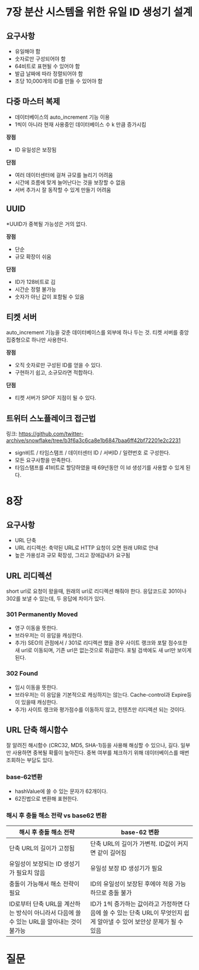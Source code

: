 # 7장 분산 시스템을 위한 유일 ID 생성기 설계

## 요구사항

- 유일해야 함
- 숫자로만 구성되어야 함
- 64비트로 표현될 수 있어야 함
- 발급 날짜에 따라 정렬되어야 함
- 초당 10,000개의 ID를 만들 수 있어야 함

## 다중 마스터 복제

- 데이터베이스의 auto_increment 기능 이용
- 1씩이 아니라 현재 사용중인 데이터베이스 수 k 만큼 증가시킴

**장점**<br/>

- ID 유일성은 보장됨

**단점**<br/>

- 여러 데이터센터에 걸쳐 규모를 늘리기 어려움
- 시간에 흐름에 맞게 늘어난다는 것을 보장할 수 없음
- 서버 추가시 잘 동작할 수 있게 만들기 어려움

## UUID

*UUID가 중복될 가능성은 거의 없다.

**장점**<br/>

- 단순
- 규모 확장이 쉬움

**단점**<br/>

- ID가 128비트로 김
- 시간순 정렬 불가능
- 숫자가 아닌 값이 포함될 수 있음

## 티켓 서버

auto_increment 기능을 갖춘 데이터베이스를 외부에 하나 두는 것. 티켓 서버를 중앙 집중형으로 하나만 사용한다.

**장점**<br/>

- 오직 숫자로만 구성된 ID를 얻을 수 있다.
- 구현하기 쉽고, 소규모라면 적합하다.

**단점**<br/>

- 티켓 서버가 SPOF 지점이 될 수 있다.

## 트위터 스노플레이크 접근법

링크: https://github.com/twitter-archive/snowflake/tree/b3f6a3c6ca8e1b6847baa6ff42bf72201e2c2231

- sign비트 / 타임스탬프 / 데이터센터 ID / 서버ID / 일련번호 로 구성한다.
- 모든 요구사항을 만족한다.
- 타임스탬프를 41비트로 할당하였을 때 69년동안 이 Id 생성기를 사용할 수 있게 된다.

# 8장

## 요구사항

- URL 단축
- URL 리디렉션: 축약된 URL로 HTTP 요청이 오면 원래 URI로 안내
- 높은 가용성과 규모 확장성, 그리고 장애감내가 요구됨

## URL 리디렉션

short url로 요청이 왔을때, 원래의 url로 리디렉션 해줘야 한다. 응답코드로 301이나 302를 보낼 수 있는데, 두 응답에 차이가 있다.

### 301 Permanently Moved

- 영구 이동을 뜻한다.
- 브라우저는 이 응답을 캐싱한다.
- 추가) SEO의 관점에서 / 301로 리디렉션 했을 경우 사이트 랭크와 포탈 점수또한 새 url로 이동되며, 기존 url은 없는것으로 취급한다. 포털 검색에도 새 url만 보이게 된다.

### 302 Found

- 임시 이동을 뜻한다.
- 브라우저는 이 응답을 기본적으로 캐싱하지는 않는다. Cache-control과 Expire등이 있을때 캐싱한다.
- 추가) 사이트 랭크와 평가점수를 이동하지 않고, 컨텐츠만 리디렉션 되는 것이다.

## URL 단축 해시함수

잘 알려진 해시함수 (CRC32, MD5, SHA-1)등을 사용해 해싱할 수 있으나, 길다. 일부만 사용하면 중복될 확률이 높아진다. 중복 여부를 체크하기 위해 데이터베이스를 매번 조회하는 부담도 있다.

### base-62변환

- hashValue에 쓸 수 있는 문자가 62개이다.
- 62진법으로 변환해 표현한다.

### 해시 후 충돌 해소 전략 vs base62 변환

|해시 후 충돌 해소 전략|base-62 변환|
|---|---|
|단축 URL의 길이가 고정됨|단축 URL의 길이가 가변적. ID값이 커지면 같이 길어짐|
|유일성이 보장되는 ID 생성기가 필요치 않음|유일성 보장 ID 생성기가 필요|
|충돌이 가능해서 해소 전략이 필요|ID의 유일성이 보장된 후에야 적응 가능하므로 충돌 불가|
|ID로부터 단축 URL을 계산하는 방식이 아니라서 다음에 쓸 수 있는 URL을 알아내는 것이 불가능|ID가 1씩 증가하는 값이라고 가정하면 다음에 쓸 수 있는 단축 URL이 무엇인지 쉽게 알아낼 수 있어 보안상 문제가 될 수 있음|

# 질문
